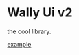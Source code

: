 # Wally Ui v2
the cool library.


[example](https://raw.githubusercontent.com/c00loko/wally_ui_v2/main/example)
